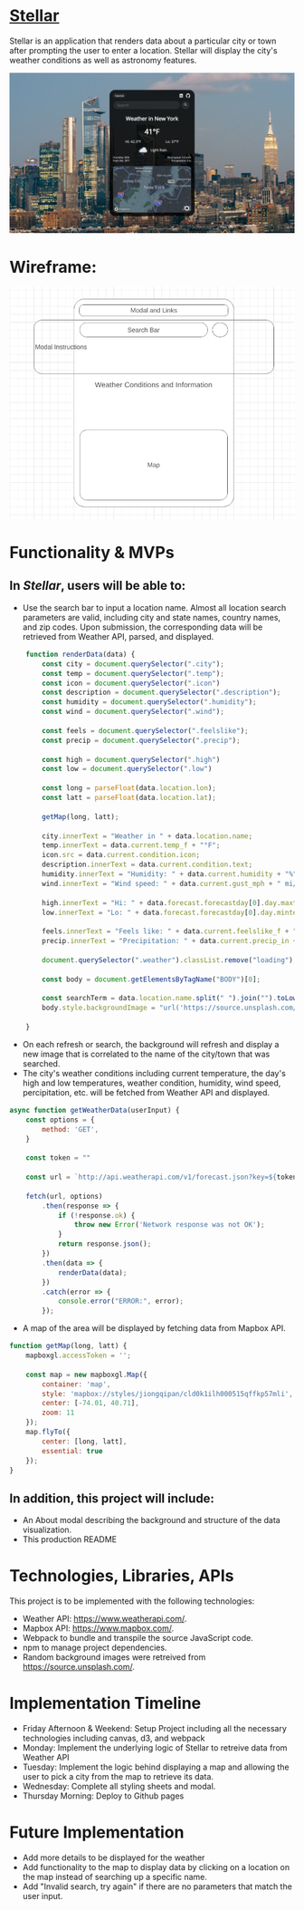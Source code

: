 # [Stellar](https://jq-pan.github.io/Stellar/)

Stellar is an application that renders data about a particular city or town after prompting the user to enter a location. Stellar will display the city's weather conditions as well as astronomy features.

![Stellar](./assets/readme/main_interface.png)

# Wireframe:

![Stellar Wireframe](./assets/readme/project_layout.png)

# Functionality & MVPs

## In *Stellar*, users will be able to:

- Use the search bar to input a location name. Almost all location search parameters are valid, including city and state names, country names, and zip codes. Upon submission, the corresponding data will be retrieved from Weather API, parsed, and displayed.

```js
    function renderData(data) {
        const city = document.querySelector(".city");
        const temp = document.querySelector(".temp");
        const icon = document.querySelector(".icon")
        const description = document.querySelector(".description");
        const humidity = document.querySelector(".humidity");
        const wind = document.querySelector(".wind");

        const feels = document.querySelector(".feelslike");
        const precip = document.querySelector(".precip");

        const high = document.querySelector(".high")
        const low = document.querySelector(".low")

        const long = parseFloat(data.location.lon);
        const latt = parseFloat(data.location.lat);

        getMap(long, latt);
        
        city.innerText = "Weather in " + data.location.name;
        temp.innerText = data.current.temp_f + "°F";
        icon.src = data.current.condition.icon;
        description.innerText = data.current.condition.text;
        humidity.innerText = "Humidity: " + data.current.humidity + "%";
        wind.innerText = "Wind speed: " + data.current.gust_mph + " mi/h";

        high.innerText = "Hi: " + data.forecast.forecastday[0].day.maxtemp_f + "°F";
        low.innerText = "Lo: " + data.forecast.forecastday[0].day.mintemp_f + "°F";

        feels.innerText = "Feels like: " + data.current.feelslike_f + "°F";
        precip.innerText = "Precipitation: " + data.current.precip_in + " in";

        document.querySelector(".weather").classList.remove("loading");

        const body = document.getElementsByTagName("BODY")[0];

        const searchTerm = data.location.name.split(" ").join("").toLowerCase();
        body.style.backgroundImage = "url('https://source.unsplash.com/1600x900/?" + searchTerm + "')"

    }
```

- On each refresh or search, the background will refresh and display a new image that is correlated to the name of the city/town that was searched.
- The city's weather conditions including current temperature, the day's high and low temperatures, weather condition, humidity, wind speed, percipitation, etc. will be fetched from Weather API and displayed.
```js
async function getWeatherData(userInput) {
    const options = {
        method: 'GET',
    }

    const token = ""

    const url = `http://api.weatherapi.com/v1/forecast.json?key=${token}&q=${userInput}&days=1&aqi=no&alerts=no`

    fetch(url, options)
        .then(response => {
            if (!response.ok) {
                throw new Error('Network response was not OK');
            }
            return response.json();
        })
        .then(data => {
            renderData(data);
        })
        .catch(error => {
            console.error("ERROR:", error);
        });

```
- A map of the area will be displayed by fetching data from Mapbox API.
```js
function getMap(long, latt) {
    mapboxgl.accessToken = '';

    const map = new mapboxgl.Map({
        container: 'map',
        style: 'mapbox://styles/jiongqipan/cld0k1ilh000515qffkp57mli',
        center: [-74.01, 40.71], 
        zoom: 11 
    });
    map.flyTo({
        center: [long, latt],
        essential: true
    });
}
```

## In addition, this project will include:

- An About modal describing the background and structure of the data visualization.
- This production README

# Technologies, Libraries, APIs

This project is to be implemented with the following technologies:
- Weather API: https://www.weatherapi.com/.
- Mapbox API: https://www.mapbox.com/.
- Webpack to bundle and transpile the source JavaScript code.
- npm to manage project dependencies.
- Random background images were retreived from https://source.unsplash.com/.

# Implementation Timeline

- Friday Afternoon & Weekend: Setup Project including all the necessary technologies including canvas, d3, and webpack
- Monday: Implement the underlying logic of Stellar to retreive data from Weather API
- Tuesday: Implement the logic behind displaying a map and allowing the user to pick a city from the map to retrieve its data.
- Wednesday: Complete all styling sheets and modal.
- Thursday Morning: Deploy to Github pages

# Future Implementation

- Add more details to be displayed for the weather
- Add functionality to the map to display data by clicking on a location on the map instead of searching up a specific name.
- Add "Invalid search, try again" if there are no parameters that match the user input.
